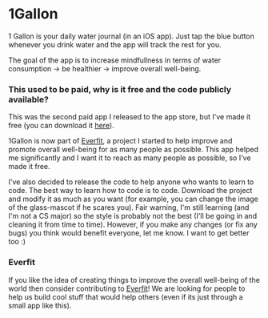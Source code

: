 # 1Gallon

1 Gallon is your daily water journal (in an iOS app).
Just tap the blue button whenever you drink water and the app will track the rest for you.

The goal of the app is to increase mindfullness in terms of water consumption -> be healthier -> improve overall well-being.

### This used to be paid, why is it free and the code publicly available?

This was the second paid app I released to the app store, but I've made it free (you can download it [here](https://itunes.apple.com/us/app/1-gallon-daily-water-journal/id1180844479?mt=8)). 

1Gallon is now part of [Everfit](http://everfit.co), a project I started to help improve and promote overall well-being for as many people as possible. This app helped me significantly and I want it to reach as many people as possible, so I've made it free. 

I've also decided to release the code to help anyone who wants to learn to code. The best way to learn how to code is to code. Download the project and modify it as much as you want (for example, you can change the image of the glass-mascot if he scares you). Fair warning, I'm still learning (and I'm not a CS major) so the style is probably not the best (I'll be going in and cleaning it from time to time). However, if you make any changes (or fix any bugs) you think would benefit everyone, let me know. I want to get better too :)

### Everfit

If you like the idea of creating things to improve the overall well-being of the world then consider contributing to [Everfit](http://everfit.co)! We are looking for people to help us build cool stuff that would help others (even if its just through a small app like this).
